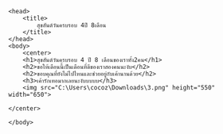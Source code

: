 <!doctype html>
    <head>
        <title>
            สุขสันต์วันครบรอบ 4ปี 8เดือน
        </title>
    </head>
    <body>
        <center>
        <h1>สุขสันต์วันครบรอบ 4 ปี 8 เดือนของเราทั้ง2คน</h1>
        <h2>ขอให้เดือนนี้เป็นเดือนที่ดีของเราสองคนนะงับ</h2>
        <h2>ขอบคุณที่ยังไม่ไปไหนและช่วยอยู่กับเค้านานด้วย</h2>
        <h3>เค้ารักเทอมากเลยนะงับบบบบ</h3>
        <img src="C:\Users\cocoz\Downloads\3.png" height="550" width="650">
        
    </center>
        
    </body>
